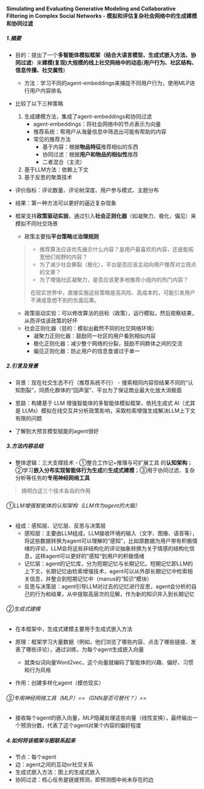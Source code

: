 #### Simulating and Evaluating Generative Modeling and Collaborative Filtering in Complex Social Networks - 模拟和评估复杂社会网络中的生成建模和协同过滤

##### 1.摘要

- 目的：提出了一个**多智能体模拟框架（结合大语言模型、生成式嵌入方法、协同过滤**）来**建模(复现)大规模的线上社交网络中的动态**(**用户行为、社区结构、信息传播、社交属性**)

  - 方法：学习不同的agent-embeddings来捕捉不同用户行为，使用MLP进行用户内容排名

- 比较了以下三种策略

  1. 生成建模方法，集成了agent-embeddings和协同过滤
     - agent-embeddings：将社会网络中的节点表示为向量
     - 推荐系统：帮用户从海量信息中筛选出可能有帮助的内容
     - 常见的推荐方法
       - 基于内容：根据**物品特征**推荐相似的东西
       - 协同过滤：根据**用户和物品的相似性**推荐
       - 二者混合（主流）
  2. 基于LLM方法：依赖上下文
  3. 基于反思的聚类技术

- 评价指标：评论数量、评论树深度、用户参与模式、主题分布

- 结果：第一种方法可以更好的逼近复杂现象

- 框架支持**政策驱动实验**，通过引入**社会正则化器**（如凝聚力、极化、偏见）来模拟不同社交场景

  - 政策主要指**平台策略**或**治理规则**

  > - 推荐算法应该优先展示什么内容？是用户最喜欢的内容，还是能拓宽他们视野的内容？
  > - 为了减少社会撕裂（极化），平台是否应该主动向用户推荐对立观点的文章？
  > - 为了增强社区凝聚力，是否应该更多地推荐小组内的热门内容？
  >
  > 在现实世界中，直接实施这些策略是高风险、高成本的，可能引发用户不满或意想不到的负面后果。

  - 政策驱动实验：可以修改算法的目标（政策），运行模拟，然后观察结果，从而评估该政策的好坏
  - 社会正则化器（目的：模拟出截然不同的社交网络环境）
    - 凝聚力正则化器：鼓励同一社区的用户看到相似内容
    - 极化正则化器：减少整个网络的分裂，鼓励不同群体之间的交流
    - 偏见正则化器：防止用户的信息食谱过于单一

##### 2.引言及背景

- 背景：现在社交生态不行（推荐系统不行） -  搜索相同内容但结果不同的“认知割裂”，同质化群体的“回声室”、平台为了保证商业最大化放大消极面
- 思路：构建基于 LLM 增强智能体的多智能体模拟框架，依托生成式 AI（尤其是 LLMs）模拟在线交互并分析政策影响，采取检索增强生成解决LLM上下文有限的问题

- 了解到大预言模型赋能的agent很好

##### 3.方法内容总结

- 整体逻辑：三大支撑技术 - ①整合工作记+推理与可扩展工具 的**认知架构**；②学习**嵌入分布实现智能体行为生成**的**生成式建模**；③用于协同过滤、复杂分析等任务的**专用神经网络工具**

> 搞明白这三个技术各自的作用

###### ①LLM增强智能体的认知架构（LLM作为agent的大脑）

- 组成：感知层、记忆层、反思与决策层
  - 感知层：主要由LLM组成，LLM接收环境的输入（文字、图像、语音等），将这些数据转换为agent可以理解的“感知”，比如原数据为用户带有积极情绪的评论，LLM会将这些非结构化的评论抽象转换为关于情感的结构化信息，这样agent可以更好的“感知“到用户的积极情绪
  - 记忆层：agent的记忆库，分为短期记忆与长期记忆。短期记忆即LLM的上下文，长期记忆由检索增强技术，agent可以从外部长期记忆中检索相关信息，并整合到短期记忆中（manus的”知识“模块）
  - 反思与决策层：agent引导LLM对过去的记忆进行反思，agent会分析的自己的行为和结果，从中提取高层次的见解，作为新的知识并入到长期记忆

###### ②生成式建模

- 在本框架中，生成式建模主要用于生成式嵌入方法
- 原理：框架学习大量数据（例如，他们浏览了哪些内容、点击了哪些链接、发表了哪些评论），通过训练，为每个agent生成嵌入向量
  - 就类似词向量Word2vec，这个向量就编码了智能体的兴趣、偏好、习惯和行为风格

- 作用：创建多样化agent（模仿现实）

###### ③专用神经网络工具（MLP）==（GNN是否可替代？）==

- 接收每个agent的嵌入向量，MLP隐藏处理这些向量（线性变换），最终输出一个预测分数，代表了这个agent对某个内容的偏好程度

##### 4.如何将该框架与图联系起来

- 节点：每个agent
- 边：agent之间的互动or社交关系
- 生成式嵌入方法：图上的生成式嵌入
- 协同过滤：核心任务是链接预测，即预测图中尚未存在的边


